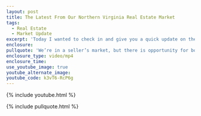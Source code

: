 ```yaml
---
layout: post
title: The Latest From Our Northern Virginia Real Estate Market
tags:
  - Real Estate
  - Market Update
excerpt: 'Today I wanted to check in and give you a quick update on the real estate market in northern Virginia. As we begin 2017, our market is favoring sellers. We have between two and three months of inventory, but if you list a well-maintained home now, it should sell in a matter of days. Prices have been climbing steadily at a modest rate for several years, and that should continue going forward. To learn everything you need to know about what’s happening in our market and what you can do about it, watch my latest video.'
enclosure:
pullquote: 'We’re in a seller’s market, but there is opportunity for both sides of the deal.'
enclosure_type: video/mp4
enclosure_time:
use_youtube_image: true
youtube_alternate_image:
youtube_code: k3vT6-RcP6g
---
```



{% include youtube.html %}

{% include pullquote.html %}